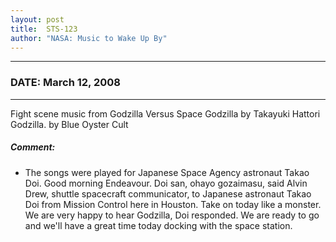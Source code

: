 ```yaml
---
layout: post
title:  STS-123
author: "NASA: Music to Wake Up By"
---
```


----
### DATE: March 12, 2008
----
Fight scene music from Godzilla Versus Space Godzilla by Takayuki Hattori<br />Godzilla. by Blue Oyster Cult

##### Comment:
* The songs were played for Japanese Space Agency astronaut  Takao Doi. Good morning Endeavour. Doi san, ohayo gozaimasu, said Alvin Drew, shuttle spacecraft communicator, to Japanese astronaut Takao Doi from Mission Control here in Houston. Take on today like a monster. We are very happy to hear Godzilla, Doi responded. We are ready to go and we'll have a great time today docking with the space station.

